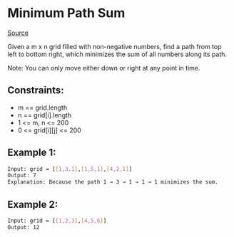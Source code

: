 # Minimum Path Sum
[Source](https://leetcode.com/problems/minimum-path-sum/)

Given a m x n grid filled with non-negative numbers, find a path from top left to bottom right, which minimizes the sum of all numbers along its path.

Note: You can only move either down or right at any point in time.

## Constraints:

 - m == grid.length
 - n == grid[i].length
 - 1 <= m, n <= 200
 - 0 <= grid[i][j] <= 200

## Example 1:
```sh
Input: grid = [[1,3,1],[1,5,1],[4,2,1]]
Output: 7
Explanation: Because the path 1 → 3 → 1 → 1 → 1 minimizes the sum.
```

## Example 2:
```sh
Input: grid = [[1,2,3],[4,5,6]]
Output: 12
```
